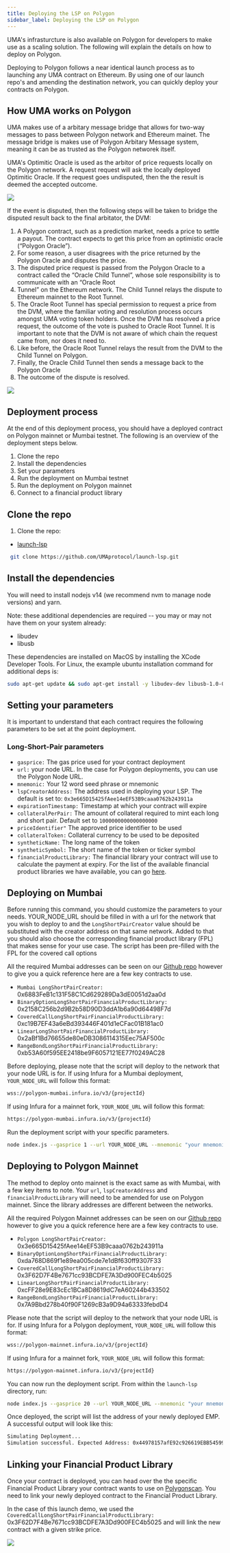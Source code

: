 ```yaml
---
title: Deploying the LSP on Polygon
sidebar_label: Deploying the LSP on Polygon
---
```

UMA's infrasturcture is also available on Polygon for developers to make use as a scaling solution. The following will explain the details on how to deploy on Polygon. 

Deploying to Polygon follows a near identical launch process as to launching any UMA contract on Ethereum. By using one of our launch repo's and amending the destination network, you can quickly deploy your contracts on Polygon.

## How UMA works on Polygon

UMA makes use of a arbitary message bridge that allows for two-way messages to pass between Polygon network and Ethereum mainet. The message bridge is makes use of Polygon Arbitary Message system, meaning it can be as trusted as the Polygon networek itself. 

UMA's Optimitic Oracle is used as the arbitor of price requests locally on the Polygon network. A request request will ask the locally deployed Optimitic Oracle. If the request goes undisputed, then the the result is deemed the accepted outcome. 

![](img/PolygonOO.png)

If the event is disputed, then the following steps will be taken to bridge the disputed result back to the final arbitator, the DVM:
1. A Polygon contract, such as a prediction market, needs a price to settle a payout. The contract expects to get this price from an optimistic oracle (“Polygon Oracle”).
2. For some reason, a user disagrees with the price returned by the Polygon Oracle and disputes the price.
3. The disputed price request is passed from the Polygon Oracle to a contract called the “Oracle Child Tunnel”, whose sole responsibility is to communicate with an “Oracle Root 
4. Tunnel” on the Ethereum network. The Child Tunnel relays the dispute to Ethereum mainnet to the Root Tunnel.
5. The Oracle Root Tunnel has special permission to request a price from the DVM, where the familiar voting and resolution process occurs amongst UMA voting token holders.
Once the DVM has resolved a price request, the outcome of the vote is pushed to Oracle Root Tunnel. It is important to note that the DVM is not aware of which chain the request came from, nor does it need to.
6. Like before, the Oracle Root Tunnel relays the result from the DVM to the Child Tunnel on Polygon.
7. Finally, the Oracle Child Tunnel then sends a message back to the Polygon Oracle
8. The outcome of the dispute is resolved.

![](img/PolygonDispute.png)

## Deployment process

At the end of this deployment process, you should have a deployed contract on Polygon mainnet or Mumbai testnet. The following is an overview of the deployment steps below.

1. Clone the repo
2. Install the dependencies
3. Set your parameters
5. Run the deployment on Mumbai testnet
6. Run the deployment on Polygon mainnet  
7. Connect to a financial product library  

## Clone the repo

1. Clone the repo:

 - [launch-lsp](https://github.com/UMAprotocol/launch-lsp)
```bash
 git clone https://github.com/UMAprotocol/launch-lsp.git
```
## Install the dependencies

You will need to install nodejs v14 (we recommend nvm to manage node versions) and yarn.

Note: these additional dependencies are required -- you may or may not have them on your system already:

- libudev
- libusb

These dependencies are installed on MacOS by installing the XCode Developer Tools. For Linux, the example ubuntu installation command for additional deps is:

```bash
sudo apt-get update && sudo apt-get install -y libudev-dev libusb-1.0-0-dev
```
## Setting your parameters

It is important to understand that each contract requires the following parameters to be set at the point deployment. 

### Long-Short-Pair parameters

- `gasprice:` The gas price used for your contract deployment  
- `url:` your node URL. In the case for Polygon deployments, you can use the Polygon Node URL.
- `mnemonic:` Your 12 word seed phrase or mnemonic 
- `lspCreatorAddress:` The address used in deploying your LSP. The default is set to: `0x3e665D15425fAee14eEF53B9caaa0762b243911a`
- `expirationTimestamp:` Timestamp at which your contract will expire 
- `collateralPerPair:` The amount of collateral required to mint each long and short pair. Default set to `1000000000000000000` 
- `priceIdentifier"` The approved price identifier to be used  
- `collateralToken:` Collateral currency to be used to be deposited 
- `syntheticName:` The long name of the token
- `syntheticSymbol:` The short name of the token or ticker symbol
- `financialProductLibrary:` The financial library your contract will use to calculate the payment at expiry. For the list of the available financial product libraries we have available, you can go [here](https://github.com/UMAprotocol/protocol/tree/master/packages/core/contracts/financial-templates/common/financial-product-libraries/long-short-pair-libraries).

## Deploying on Mumbai

Before running this command, you should customize the parameters to your needs. YOUR_NODE_URL should be filled in with a url for the network that you wish to deploy to and the `LongShortPairCreator` value should be substituted with the creator address on that same network. Added to that you should also choose the corresponding financial product library (FPL) that makes sense for your use case. The script has been pre-filled with the FPL for the covered call options

All the required Mumbai addresses can be seen on our [Github repo](https://github.com/UMAprotocol/protocol/blob/master/packages/core/networks/80001.json) however to give you a quick reference here are a few key contracts to use. 

- `Mumbai LongShortPairCreator:` 0x6883FeB1c131F58C1Cd629289Da3dE0051d2aa0d
- `BinaryOptionLongShortPairFinancialProductLibrary:` 0x2158C256b2d9B2b58D90D3ddA1b6a90d64498F7d
- `CoveredCallLongShortPairFinancialProductLibrary:` 0xc19B7EF43a6eBd393446F401d1eCFac01B181ac0
- `LinearLongShortPairFinancialProductLibrary:` 0x2aBf1Bd76655de80eDB3086114315Eec75AF500c
- `RangeBondLongShortPairFinancialProductLibrary:` 0xb53A60f595EE2418be9F6057121EE77f0249AC28

Before deploying, please note that the script will deploy to the network that your node URL is for. If using Infura for a Mumbai deployment, `YOUR_NODE_URL` will follow this format:


```bash
wss://polygon-mumbai.infura.io/v3/{projectId}
```

If using Infura for a mainnet fork, `YOUR_NODE_URL` will follow this format:

```bash
https://polygon-mumbai.infura.io/v3/{projectId}
```

Run the deployment script with your specific parameters.
```bash
node index.js --gasprice 1 --url YOUR_NODE_URL --mnemonic "your mnemonic (12 word seed phrase)" --lspCreatorAddress 0x6883FeB1c131F58C1Cd629289Da3dE0051d2aa0d --expirationTimestamp 1643678287 --collateralPerPair 1000000000000000000 --priceIdentifier ETHUSD --collateralToken 0xd0a1e359811322d97991e03f863a0c30c2cf029c --syntheticName "ETH 9000 USD Call [December 2021]" --syntheticSymbol ETHc9000-1221 --financialProductLibrary 0xc19B7EF43a6eBd393446F401d1eCFac01B181ac0
```
## Deploying to Polygon Mainnet

The method to deploy onto mainnet is the exact same as with Mumbai, with a few key items to note. Your `url`, `lspCreatorAddress` and `financialProductLibrary` will need to be amended for use on Polygon mainnet. Since the library addresses are different between the networks. 

All the required Polygon Mainnet addresses can be seen on our [Github repo](https://github.com/UMAprotocol/protocol/blob/master/packages/core/networks/137.json) however to give you a quick reference here are a few key contracts to use. 

- `Polygon LongShortPairCreator:` 0x3e665D15425fAee14eEF53B9caaa0762b243911a
- `BinaryOptionLongShortPairFinancialProductLibrary:` 0xda768D869f1e89ea005cde7e1dBf630ff9307F33
- `CoveredCallLongShortPairFinancialProductLibrary:` 0x3F62D7F4Be7671cc93BCDFE7A3Dd900FEC4b5025
- `LinearLongShortPairFinancialProductLibrary:` 0xcFF28e9E83cEc1BCa8D8619dC7eA60244b433502
- `RangeBondLongShortPairFinancialProductLibrary:` 0x7A9Bbd278b40f90F1269cB3a9D94a63333febdD4

Please note that the script will deploy to the network that your node URL is for. If using Infura for a Polygon deployment, `YOUR_NODE_URL` will follow this format:


```bash
wss://polygon-mainnet.infura.io/v3/{projectId}
```

If using Infura for a mainnet fork, `YOUR_NODE_URL` will follow this format:

```bash
https://polygon-mainnet.infura.io/v3/{projectId}
```

You can now run the deployment script. From within the `launch-lsp` directory, run:
```bash
node index.js --gasprice 20 --url YOUR_NODE_URL --mnemonic "your mnemonic (12 word seed phrase)" --lspCreatorAddress 0x3e665D15425fAee14eEF53B9caaa0762b243911a --expirationTimestamp 1643678287 --collateralPerPair 1000000000000000000 --priceIdentifier ETHUSD --collateralToken 0xd0a1e359811322d97991e03f863a0c30c2cf029c --syntheticName "ETH 9000 USD Call [December 2021]" --syntheticSymbol ETHc9000-1221 --financialProductLibrary 0x3F62D7F4Be7671cc93BCDFE7A3Dd900FEC4b5025
```
Once deployed, the script will list the address of your newly deployed EMP. A successful output will look like this:

```bash
Simulating Deployment...
Simulation successful. Expected Address: 0x44978157afE92c926619EBB54599bbc483eBe871
``` 
## Linking your Financial Product Library

Once your contract is deployed, you can head over the the specific Financial Product Library your contract wants to use on [Polygonscan](https://polygonscan.com/). You need to link your newly deployed contract to the Financial Product Library. 

In the case of this launch demo, we used the `CoveredCallLongShortPairFinancialProductLibrary:` 0x3F62D7F4Be7671cc93BCDFE7A3Dd900FEC4b5025 and will link the new contract with a given strike price. 

![](/img/PolygonFPL.png)